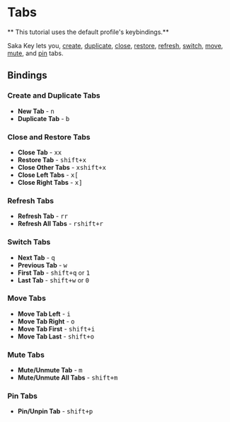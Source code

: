 # Tabs

** This tutorial uses the default profile's keybindings.**

Saka Key lets you, [create](), [duplicate](), [close](), [restore](), [refresh](), [switch](), [move](), [mute](), and [pin]() tabs.

## Bindings

### Create and Duplicate Tabs

* **New Tab** - <kbd>n</kbd>
* **Duplicate Tab** - <kbd>b</kbd>

### Close and Restore Tabs

* **Close Tab** - <kbd>x</kbd><kbd>x</kbd>
* **Restore Tab** - <kbd>shift+x</kbd>
* **Close Other Tabs** - <kbd>x</kbd><kbd>shift+x</kbd>
* **Close Left Tabs** - <kbd>x</kbd><kbd>[</kbd>
* **Close Right Tabs** - <kbd>x</kbd><kbd>]</kbd>

### Refresh Tabs

* **Refresh Tab** - <kbd>r</kbd><kbd>r</kbd>
* **Refresh All Tabs** - <kbd>r</kbd><kbd>shift+r</kbd>

### Switch Tabs

* **Next Tab** - <kbd>q</kbd>
* **Previous Tab** - <kbd>w</kbd>
* **First Tab** - <kbd>shift+q</kbd> or <kbd>1</kbd>
* **Last Tab** - <kbd>shift+w</kbd> or <kbd>0</kbd>

### Move Tabs

* **Move Tab Left** - <kbd>i</kbd>
* **Move Tab Right** - <kbd>o</kbd>
* **Move Tab First** - <kbd>shift+i</kbd>
* **Move Tab Last** - <kbd>shift+o</kbd>

### Mute Tabs

* **Mute/Unmute Tab** - <kbd>m</kbd>
* **Mute/Unmute All Tabs** - <kbd>shift+m</kbd>

### Pin Tabs

* **Pin/Unpin Tab** - <kbd>shift+p</kbd>
